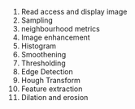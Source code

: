 1) Read access and display image
2) Sampling
3) neighbourhood metrics
4) Image enhancement
5) Histogram
6) Smoothening
7) Thresholding
8) Edge Detection
9) Hough Transform
10) Feature extraction
11) Dilation and erosion

